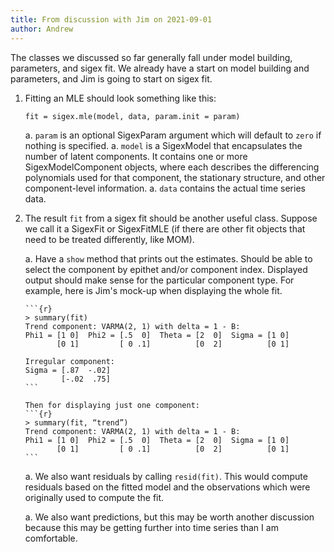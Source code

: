```yaml
---
title: From discussion with Jim on 2021-09-01
author: Andrew
---
```


The classes we discussed so far generally fall under model building,
parameters, and sigex fit. We already have a start on model building and
parameters, and Jim is going to start on sigex fit.

1. Fitting an MLE should look something like this:

	```{r}
	fit = sigex.mle(model, data, param.init = param)
	```

	a. `param` is an optional SigexParam argument which will default to `zero` if
	   nothing is specified.
	a. `model` is a SigexModel that encapsulates the number of latent components.
	   It contains one or more SigexModelComponent objects, where each describes
	   the differencing polynomials used for that component, the stationary
	   structure, and other component-level information.
	a. `data` contains the actual time series data.
  

1. The result `fit` from a sigex fit should be another useful class. Suppose we
  call it a SigexFit or SigexFitMLE (if there are other fit objects that need
  to be treated differently, like MOM).

	a. Have a `show` method that prints out the estimates. Should be able to
	   select the component by epithet and/or component index. Displayed output
	   should make sense for the particular component type. For example, here is
	   Jim's mock-up when displaying the whole fit.

	   ```{r}
	   > summary(fit) 
	   Trend component: VARMA(2, 1) with delta = 1 - B:
	   Phi1 = [1 0]  Phi2 = [.5  0]  Theta = [2  0]  Sigma = [1 0]
	          [0 1]         [ 0 .1]          [0  2]          [0 1]

	   Irregular component:
	   Sigma = [.87  -.02]
	           [-.02  .75]
	   ```

	   Then for displaying just one component:
	   ```{r}
	   > summary(fit, “trend”)
	   Trend component: VARMA(2, 1) with delta = 1 - B:
	   Phi1 = [1 0]  Phi2 = [.5  0]  Theta = [2  0]  Sigma = [1 0]
	          [0 1]         [ 0 .1]          [0  2]          [0 1]
	   ```

	a. We also want residuals by calling `resid(fit)`. This would compute
	   residuals based on the fitted model and the observations which were
	   originally used to compute the fit.

	a. We also want predictions, but this may be worth another discussion
	   because this may be getting further into time series than I am comfortable.
